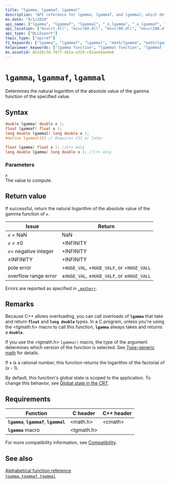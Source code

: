 ```yaml
---
title: "lgamma, lgammaf, lgammal"
description: "API reference for lgamma, lgammaf, and lgammal; which determines the natural logarithm of the absolute value of the gamma function of the specified value."
ms.date: "9/1/2020"
api_name: ["lgamma", "lgammaf", "lgammal", "_o_lgamma", "_o_lgammaf", "_o_lgammal"]
api_location: ["msvcrt.dll", "msvcr80.dll", "msvcr90.dll", "msvcr100.dll", "msvcr100_clr0400.dll", "msvcr110.dll", "msvcr110_clr0400.dll", "msvcr120.dll", "msvcr120_clr0400.dll", "ucrtbase.dll", "api-ms-win-crt-math-l1-1-0.dll"]
api_type: ["DLLExport"]
topic_type: ["apiref"]
f1_keywords: ["lgamma", "lgammaf", "lgammal", "math/lgamma", "math/lgammaf", "math/lgammal"]
helpviewer_keywords: ["lgamma function", "lgammal function", "lgammaf function"]
ms.assetid: 6e326c58-7077-481a-a329-c82ae56ae9e6
---
```

# `lgamma`, `lgammaf`, `lgammal`

Determines the natural logarithm of the absolute value of the gamma function of the specified value.

## Syntax

```C
double lgamma( double x );
float lgammaf( float x );
long double lgammal( long double x );
#define lgammal(X) // Requires C11 or later

float lgamma( float x ); //C++ only
long double lgamma( long double x ); //C++ only
```

### Parameters

*`x`*\
The value to compute.

## Return value

If successful, return the natural logarithm of the absolute value of the gamma function of *`x`*.

| Issue | Return |
|---|---|
| *`x`* = NaN | NaN |
| *`x`* = ±0 | +INFINITY |
| *`x`*= negative integer | +INFINITY |
| ±INFINITY | +INFINITY |
| pole error | +`HUGE_VAL`, +`HUGE_VALF`, or +`HUGE_VALL` |
| overflow range error | ±`HUGE_VAL`, ±`HUGE_VALF`, or ±`HUGE_VALL` |

Errors are reported as specified in [`_matherr`](matherr.md).

## Remarks

Because C++ allows overloading, you can call overloads of **`lgamma`** that take and return **`float`** and **`long double`** types. In a C program, unless you're using the \<tgmath.h> macro to call this function, **`lgamma`** always takes and returns a **`double`**.

If you use the \<tgmath.h> `lgamma()` macro, the type of the argument determines which version of the function is selected. See [Type-generic math](../tgmath.md) for details.

If x is a rational number, this function returns the logarithm of the factorial of (x - 1).

By default, this function's global state is scoped to the application. To change this behavior, see [Global state in the CRT](../global-state.md).

## Requirements

| Function | C header | C++ header |
|---|---|---|
| **`lgamma`**, **`lgammaf`**, **`lgammal`** | \<math.h> | \<cmath> |
| **`lgamma`** macro | \<tgmath.h> |  |

For more compatibility information, see [Compatibility](../compatibility.md).

## See also

[Alphabetical function reference](crt-alphabetical-function-reference.md)\
[`tgamma`, `tgammaf`, `tgammal`](tgamma-tgammaf-tgammal.md)
